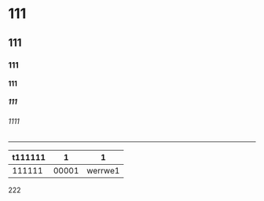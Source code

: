 # 111
## 111
### 111
#### 111
##### 111
###### 1111

- - -

| t111111 | 1 | 1 |
| --- | --- | --- |
| 111111 | 00001 | werrwe1 |


222
